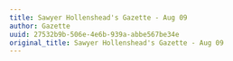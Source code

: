 ```yaml
---
title: Sawyer Hollenshead's Gazette - Aug 09
author: Gazette
uuid: 27532b9b-506e-4e6b-939a-abbe567be34e
original_title: Sawyer Hollenshead's Gazette - Aug 09
---
```


